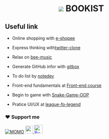 <h1 align="center">
    <img src="./public/favicon.ico"/>
    BOOKIST
</h1>

## Useful link
* Online shopping with [e-shopee](https://github.com/thuongtruong1009/e-shopee)
  
* Express thinking with[twitter-clone](https://github.com/thuongtruong1009/twitter-meta)
  
* Relax on [bee-music](https://github.com/thuongtruong1009/bee-music)

* Generate GitHub infor with [gitbox](https://github.com/thuongtruong1009/gitbox)

* To do list by [notedev](https://github.com/thuongtruong1009/notedev)

* Front-end fundamentals at [Front-end course](https://github.com/thuongtruong1009/frontend-master)

* Begin to game with [Snake-Game-OOP](https://github.com/thuongtruong1009/Snake-Game-OOP)

+ Pratice UI/UX at [league-fo-legend](https://github.com/thuongtruong1009/league-of-legends-clone)

### ❤️ Support me
[![MOMO](https://img.shields.io/badge/-MOMO-red?style=for-the-badge&labelColor=pink&logo=MOMO&logoColor=black)](https://nhantien.momo.vn/0917085937)
<a href="https://www.paypal.me/thuongtruong1009">
  <img height="25" marginTop="10" src="https://quyetdao.com/wp-content/uploads/2019/04/paypal-logo.png">
</a>
<a href='https://ko-fi.com/thuongtruong1009' target='_blank'><img height='25' style='border:0px;height:28px;color:blue' src='https://az743702.vo.msecnd.net/cdn/kofi3.png?v=0' border='0' alt='Buy Me a Coffee at ko-fi.com' />
